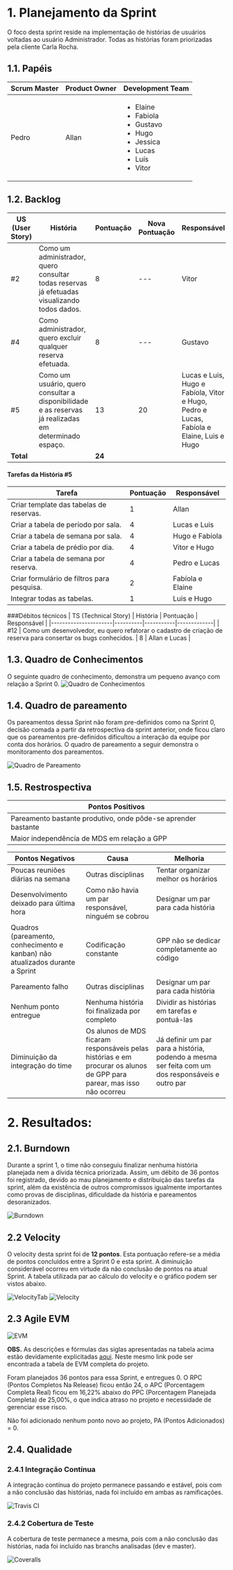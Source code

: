 # 1. Planejamento da Sprint
O foco desta sprint reside na implementação de histórias de usuários voltadas ao usuário Administrador. Todas as histórias foram priorizadas pela cliente Carla Rocha. 

## 1.1. Papéis

|Scrum Master|Product Owner|Development Team     |
|------------|-------------|---------------------|
|Pedro       | Allan      |<ul><li>Elaine</li><li>Fabiola</li><li>Gustavo</li><li>Hugo</li><li>Jessica</li><li>Lucas</li><li>Luís</li><li>Vitor</li>  |

## 1.2. Backlog

| US (User Story) | História | Pontuação | Nova Pontuação| Responsável |
|----------------------|----------|---------|------------|-------------|
| #2 | Como um administrador, quero consultar todas reservas já efetuadas visualizando todos dados. | 8  |---| Vitor |
| #4 | Como administrador, quero excluir qualquer reserva efetuada. | 8  |---| Gustavo |
| #5 | Como um usuário, quero consultar a disponibilidade e as reservas já realizadas em determinado espaço. |13| 20  | Lucas e Luis, Hugo e Fabíola, Vitor e Hugo, Pedro e Lucas, Fabíola e Elaine, Luis e Hugo |
|**Total**| | **24**|||

#### Tarefas da História #5
| Tarefa | Pontuação | Responsável |
|--------|-----------|-------------|
| Criar template das tabelas de reservas. | 1  | Allan |
| Criar a tabela de período por sala. | 4 | Lucas e Luis |
| Criar a tabela de semana por sala. | 4  | Hugo e Fabíola |
| Criar a tabela de prédio por dia. | 4 | Vitor e Hugo |
| Criar a tabela de semana por reserva. | 4  | Pedro e Lucas |
| Criar formulário de filtros para pesquisa. | 2 | Fabíola e Elaine |
| Integrar todas as tabelas. | 1 | Luis e Hugo |

###Débitos técnicos
| TS (Technical Story) | História | Pontuação | Responsável |
|----------------------|----------|-----------|-------------|
| #12 | Como um desenvolvedor, eu quero refatorar o cadastro de criação de reserva para consertar os bugs conhecidos. | 8  | Allan e Lucas |

## 1.3. Quadro de Conhecimentos
O seguinte quadro de conhecimento, demonstra um pequeno avanço com relação a Sprint 0. 
![Quadro de Conhecimentos](https://raw.githubusercontent.com/wiki/fga-gpp-mds/2016.2-Time05-SalasFGA/img/1_conhecimento.png) 

## 1.4. Quadro de pareamento
Os pareamentos dessa Sprint não foram pre-definidos como na Sprint 0, decisão comada a partir da retrospectiva da sprint anterior, onde ficou claro que os pareamentos pre-definidos dificultou a interação da equipe por conta dos horários. O quadro de pareamento a seguir demonstra o monitoramento dos pareamentos.
 
![Quadro de Pareamento](https://raw.githubusercontent.com/wiki/fga-gpp-mds/2016.2-Time05-SalasFGA/img/1_pareamento.png) 

## 1.5. Restrospectiva
| Pontos Positivos |
|------------------|
| Pareamento bastante produtivo, onde pôde-se aprender bastante |
| Maior independência de MDS em relação a GPP |

|Pontos Negativos |Causa| Melhoria|
|-----------------|-----|---------|
|Poucas reuniões diárias na semana| Outras disciplinas| Tentar organizar melhor os horários|
|Desenvolvimento deixado para última hora| Como não havia um par responsável, ninguém se cobrou| Designar um par para cada história|
|Quadros (pareamento, conhecimento e kanban) não atualizados durante a Sprint | Codificação constante|GPP não se dedicar completamente ao código|
|Pareamento falho|Outras disciplinas| Designar um par para cada história|
|Nenhum ponto entregue| Nenhuma história foi finalizada por completo| Dividir as histórias em tarefas e pontuá-las|
|Diminuição da integração do time| Os alunos de MDS ficaram responsáveis pelas histórias e em procurar os alunos de GPP para parear, mas isso não ocorreu| Já definir um par para a história, podendo a mesma ser feita com um dos responsáveis e outro par|

# 2. Resultados:

## 2.1. Burndown
Durante a sprint 1, o time não conseguiu finalizar nenhuma história planejada nem a dívida técnica priorizada. Assim, um débito de 36 pontos foi registrado, devido ao mau planejamento e distribuição das tarefas da sprint, além da existência de outros compromissos igualmente importantes como provas de disciplinas, dificuldade da história e pareamentos desoranizados.

![Burndown](https://raw.githubusercontent.com/wiki/fga-gpp-mds/2016.2-Time05-SalasFGA/img/1_burndown.png) 

## 2.2 Velocity
O velocity desta sprint foi de **12 pontos**. Esta pontuação refere-se a média de pontos concluídos entre a Sprint 0 e esta sprint. A diminuição considerável ocorreu em virtude da não conclusão de pontos na atual Sprint. A tabela utilizada par ao cálculo do velocity e o gráfico podem ser vistos abaixo.

![VelocityTab](https://raw.githubusercontent.com/wiki/fga-gpp-mds/2016.2-Time05-SalasFGA/img/1_velocityTab.png)
![Velocity](https://raw.githubusercontent.com/wiki/fga-gpp-mds/2016.2-Time05-SalasFGA/img/1_velocity.png)

## 2.3 Agile EVM

![EVM](https://raw.githubusercontent.com/wiki/fga-gpp-mds/2016.2-Time05-SalasFGA/img/1_evm.png)

**OBS.** As descrições e fórmulas das siglas apresentadas na tabela acima estão devidamente explicitadas [aqui](https://github.com/fga-gpp-mds/2016.2-SAS_FGA/wiki/Agile-EVM). Neste mesmo link pode ser encontrada a tabela de EVM completa do projeto.

Foram planejados 36 pontos para essa Sprint, e entregues 0. O RPC (Pontos Completos Na Release) ficou então 24, o APC (Porcentagem Completa Real) ficou em 16,22% abaixo do PPC (Porcentagem Planejada Completa) de 25,00%, o que indica atraso no projeto e necessidade de gerenciar esse risco. 

Não foi adicionado nenhum ponto novo ao projeto, PA (Pontos Adicionados) = 0.

## 2.4. Qualidade
### 2.4.1 Integração Contínua
A integração contínua do projeto permanece passando e estável, pois com a não conclusão das histórias, nada foi incluído em ambas as ramificações.

![Travis CI](https://raw.githubusercontent.com/wiki/fga-gpp-mds/2016.2-Time05-SalasFGA/metrics/sprint0/travis.png) 

### 2.4.2 Cobertura de Teste
A cobertura de teste permanece a mesma, pois com a não conclusão das histórias, nada foi incluído nas branchs analisadas (dev e master).

![Coveralls](https://raw.githubusercontent.com/wiki/fga-gpp-mds/2016.2-Time05-SalasFGA/metrics/sprint0/coveralls.png)